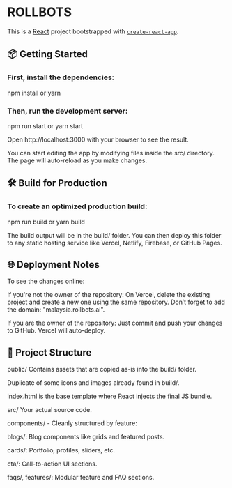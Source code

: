 # ROLLBOTS

This is a [React](https://reactjs.org/) project bootstrapped with [`create-react-app`](https://create-react-app.dev/).

## 📦 Getting Started

### First, install the dependencies:

npm install
or
yarn

### Then, run the development server:

npm run start
or
yarn start

Open http://localhost:3000 with your browser to see the result.

You can start editing the app by modifying files inside the src/ directory. The page will auto-reload as you make changes.

## 🛠️ Build for Production

### To create an optimized production build:

npm run build
or
yarn build

The build output will be in the build/ folder. You can then deploy this folder to any static hosting service like Vercel, Netlify, Firebase, or GitHub Pages.

## 🌐 Deployment Notes

To see the changes online:

If you're not the owner of the repository:
On Vercel, delete the existing project and create a new one using the same repository.
Don’t forget to add the domain: "malaysia.rollbots.ai".

If you are the owner of the repository:
Just commit and push your changes to GitHub. Vercel will auto-deploy.

## 📁 Project Structure

public/
Contains assets that are copied as-is into the build/ folder.

Duplicate of some icons and images already found in build/.

index.html is the base template where React injects the final JS bundle.

src/
Your actual source code.

components/ - Cleanly structured by feature:

blogs/: Blog components like grids and featured posts.

cards/: Portfolio, profiles, sliders, etc.

cta/: Call-to-action UI sections.

faqs/, features/: Modular feature and FAQ sections.
